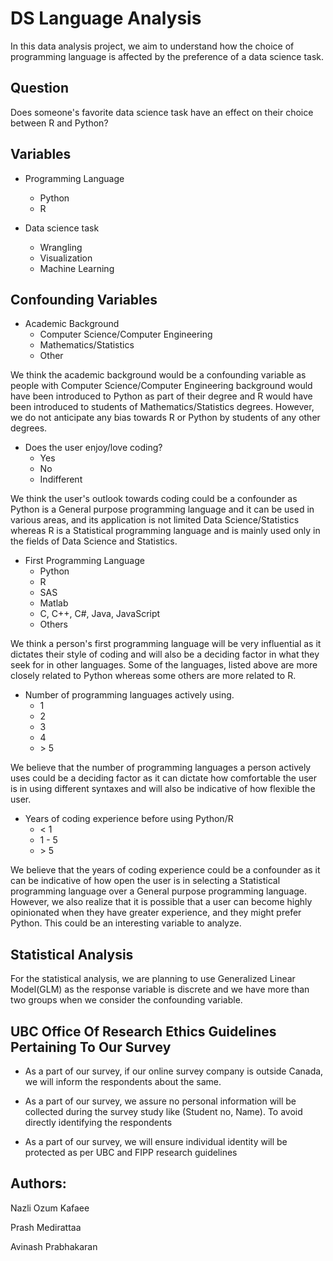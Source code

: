 # DS Language Analysis

In this data analysis project, we aim to understand how the choice of programming language is affected by the preference of a data science task. 

## Question

Does someone's favorite data science task have an effect on their choice between R and Python?

## Variables

* Programming Language
	* Python
	* R

* Data science task
	* Wrangling
	* Visualization
	* Machine Learning


## Confounding Variables

* Academic Background
    * Computer Science/Computer Engineering
    * Mathematics/Statistics
    * Other

We think the academic background would be a confounding variable as people with Computer Science/Computer Engineering background would have been introduced to Python as part of their degree and R would have been introduced to students of Mathematics/Statistics degrees. However, we do not anticipate any bias towards R or Python by students of any other degrees.

* Does the user enjoy/love coding?
    * Yes
    * No
    * Indifferent

We think the user's outlook towards coding could be a confounder as Python is a General purpose programming language and it can be used in various areas, and its application is not limited Data Science/Statistics whereas R is a Statistical programming language and is mainly used only in the fields of Data Science and Statistics.

* First Programming Language
    * Python
    * R
    * SAS
    * Matlab
    * C, C++, C#, Java, JavaScript
    * Others

We think a person's first programming language will be very influential as it dictates their style of coding and will also be a deciding factor in what they seek for in other languages. Some of the languages, listed above are more closely related to Python whereas some others are more related to R.  


* Number of programming languages actively using.
    * 1
    * 2
    * 3
    * 4
    * \> 5

We believe that the number of programming languages a person actively uses could be a deciding factor as it can dictate how comfortable the user is in using different syntaxes and will also be indicative of how flexible the user.

* Years of coding experience before using Python/R
    * < 1
    * 1 - 5
    * \> 5

We believe that the years of coding experience could be a confounder as it can be indicative of how open the user is in selecting a Statistical programming language over a General purpose programming language. However, we also realize that it is possible that a user can become highly opinionated when they have greater experience, and they might prefer Python. This could be an interesting variable to analyze.


## Statistical Analysis

For the statistical analysis, we are planning to use Generalized Linear Model(GLM) as the response variable is discrete and we have more than two groups when we consider the confounding variable.


## UBC Office Of Research Ethics Guidelines Pertaining To Our Survey


* As a part of our survey, if our online survey company 
 is outside Canada, we will inform the respondents about the same.


*  As a part of our survey, we assure no personal information will be collected during the survey study like (Student no, Name). To avoid directly identifying the respondents

* As a part of our survey, we will ensure individual identity will be protected as per UBC and FIPP research guidelines


## Authors: 

Nazli Ozum Kafaee

Prash Medirattaa

Avinash Prabhakaran
